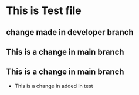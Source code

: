 # This is Test file
## change made in developer branch
## This is a change in main branch
## This is a change in main branch

* This is a change in added in test 
